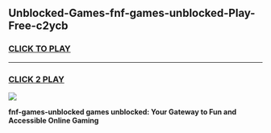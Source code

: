 
## Unblocked-Games-fnf-games-unblocked-Play-Free-c2ycb
<h3>
<a href="https://premium76.site?title=fnf-games-unblocked&ref=22A">CLICK TO PLAY</a></h3>
<hr>

<h3>
<a href="https://premium76.site?title=fnf-games-unblocked&ref=22A">CLICK 2 PLAY</a>
  
</h3>

<a href="https://premium76.site?title=fnf-games-unblocked&ref=22A"><img src="https://clearcache.store/games.png"></a>


**fnf-games-unblocked games unblocked: Your Gateway to Fun and Accessible Online Gaming**
